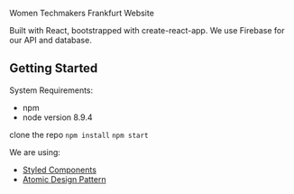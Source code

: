 Women Techmakers Frankfurt Website

Built with React, bootstrapped with create-react-app. We use Firebase for our API and database.

## Getting Started

System Requirements:

- npm
- node version 8.9.4

clone the repo
`npm install`
`npm start`

We are using:

- [Styled Components](https://github.com/styled-components)
- [Atomic Design Pattern](http://atomicdesign.bradfrost.com/chapter-2/)
